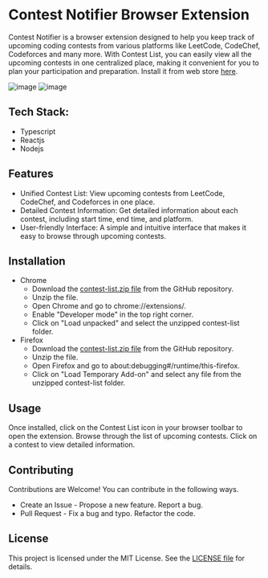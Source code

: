 # Contest Notifier Browser Extension
Contest Notifier is a browser extension designed to help you keep track of upcoming coding contests from various platforms like LeetCode, CodeChef, Codeforces and many more. With Contest List, you can easily view all the upcoming contests in one centralized place, making it convenient for you to plan your participation and preparation.
Install it from web store [here](https://chromewebstore.google.com/detail/contests-notifier/bdlfpnghogldhcpgiknambfhdmddjghi).

![image](https://github.com/VaibhavArora314/contest-notifier-extension/assets/84830429/d374ef27-4c03-40e3-a3aa-b85a82d232b3)
![image](https://github.com/VaibhavArora314/contest-notifier-extension/assets/84830429/343f5e7c-0f4a-4779-b6d5-940c3933d2dc)


## Tech Stack:
- Typescript
- Reactjs
- Nodejs

## Features
- Unified Contest List: View upcoming contests from LeetCode, CodeChef, and Codeforces in one place.
- Detailed Contest Information: Get detailed information about each contest, including start time, end time, and platform.
- User-friendly Interface: A simple and intuitive interface that makes it easy to browse through upcoming contests.
<!--- - Customizable Notifications: Set up notifications to remind you about upcoming contests so you never miss out. --->

## Installation
- Chrome
  - Download the [contest-list.zip file](https://github.com/VaibhavArora314/contest-notifier-extension/tree/main/browser-extension/versions) from the GitHub repository.
  - Unzip the file.
  - Open Chrome and go to chrome://extensions/.
  - Enable "Developer mode" in the top right corner.
  - Click on "Load unpacked" and select the unzipped contest-list folder.
- Firefox
  - Download the [contest-list.zip file](https://github.com/VaibhavArora314/contest-notifier-extension/tree/main/browser-extension/versions) from the GitHub repository.
  - Unzip the file.
  - Open Firefox and go to about:debugging#/runtime/this-firefox.
  - Click on "Load Temporary Add-on" and select any file from the unzipped contest-list folder.

## Usage
Once installed, click on the Contest List icon in your browser toolbar to open the extension.
Browse through the list of upcoming contests.
Click on a contest to view detailed information.

## Contributing
Contributions are Welcome! You can contribute in the following ways.
- Create an Issue - Propose a new feature. Report a bug.
- Pull Request - Fix a bug and typo. Refactor the code.

## License
This project is licensed under the MIT License. See the [LICENSE file](https://github.com/VaibhavArora314/contest-notifier-extension/blob/main/LICENSE) for details.

